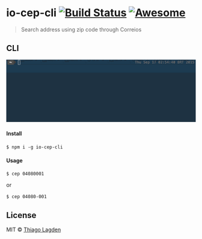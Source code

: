# io-cep-cli [![Build Status](https://travis-ci.org/lagden/io-cep-cli.svg?branch=master)](https://travis-ci.org/lagden/io-cep-cli) [![Awesome](http://cdn.lagden.in/awesome/badge.svg)](https://github.com/lagden/awesome-nodejs)

> Search address using zip code through Correios


## CLI

![Demo cep CLI](https://raw.githubusercontent.com/lagden/io-cep-cli/master/demo.gif)


#### Install

```
$ npm i -g io-cep-cli
```


#### Usage

```
$ cep 04080001
```

or

```
$ cep 04080-001
```


## License

MIT © [Thiago Lagden](http://lagden.in)
